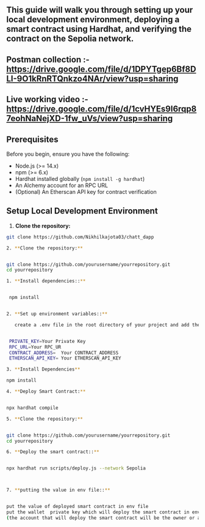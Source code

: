 

## This guide will walk you through setting up your local development environment, deploying a smart contract using Hardhat, and verifying the contract on the Sepolia network.
## Postman collection :- https://drive.google.com/file/d/1DPYTgep6Bf8DLI-9O1kRnRTQnkzo4NAr/view?usp=sharing
## Live working video :- https://drive.google.com/file/d/1cvHYEs9I6rqp87eohNaNejXD-1fw_uVs/view?usp=sharing

## Prerequisites

Before you begin, ensure you have the following:

- Node.js (>= 14.x)
- npm (>= 6.x)
- Hardhat installed globally (`npm install -g hardhat`)
- An Alchemy account for an RPC URL
- (Optional) An Etherscan API key for contract verification

## Setup Local Development Environment

1. **Clone the repository:**

  ```bash
  git clone https://github.com/Nikhilkajota03/chatt_dapp

2. **Clone the repository:**


  git clone https://github.com/yourusername/yourrepository.git
  cd yourrepository

  1. **Install dependencies::**

 
   npm install


  2. **Set up environment variables::**

     create a .env file in the root directory of your project and add the following variables:

 
   PRIVATE_KEY=Your Private Key 
   RPC_URL=Your RPC_UR
   CONTRACT_ADDRESS=  Your CONTRACT_ADDRESS
   ETHERSCAN_API_KEY= Your ETHERSCAN_API_KEY

 3. **Install Dependencies**

  npm install

 4. **Deploy Smart Contract:**


  npx hardhat compile

5. **Clone the repository:**


  git clone https://github.com/yourusername/yourrepository.git
  cd yourrepository

6. **Deploy the smart contract::**

 
  npx hardhat run scripts/deploy.js --network Sepolia



7. **putting the value in env file::**

 
  put the value of deployed smart contract in env file
  put the wallet  private key which will deploy the smart contract in env file 
  (the account that will deploy the smart contract will be the owner or admin  of the contract)
  







  
